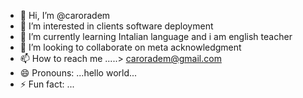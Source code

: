 - 👋 Hi, I’m @caroradem
- 👀 I’m interested in clients software deployment
- 🌱 I’m currently learning Intalian language and i am english teacher
- 💞️ I’m looking to collaborate on meta acknowledgment
- 📫 How to reach me .....> caroradem@gmail.com  
- 😄 Pronouns: ...hello world...
- ⚡ Fun fact: ...

<!---
caroradem/caroradem is a ✨ special ✨ repository because its `README.md` (this file) appears on your GitHub profile.
You can click the Preview link to take a look at your changes.
--->
